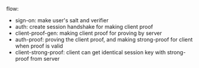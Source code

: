 flow:

- sign-on: make user's salt and verifier
- auth: create session handshake for making client proof
- client-proof-gen: making client proof for proving by server
- auth-proof: proving the client proof, and making strong-proof for client when proof is valid
- client-strong-proof: client can get identical session key with strong-proof from server

